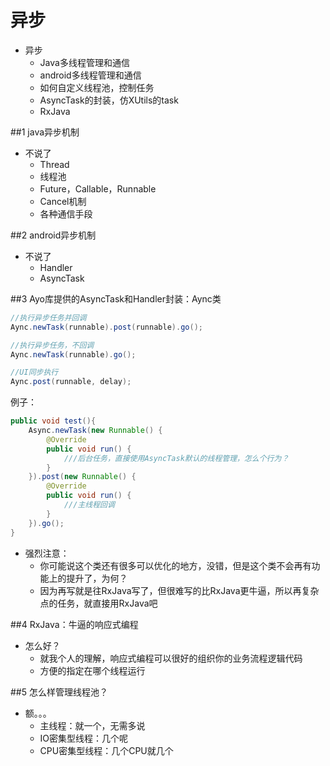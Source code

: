 异步
===========================
* 异步
    * Java多线程管理和通信
    * android多线程管理和通信
    * 如何自定义线程池，控制任务
    * AsyncTask的封装，仿XUtils的task
    * RxJava


##1 java异步机制

* 不说了
    * Thread
    * 线程池
    * Future，Callable，Runnable
    * Cancel机制
    * 各种通信手段

##2 android异步机制

* 不说了
    * Handler
    * AsyncTask

##3 Ayo库提供的AsyncTask和Handler封装：Aync类

```java
//执行异步任务并回调
Aync.newTask(runnable).post(runnable).go();

//执行异步任务，不回调
Aync.newTask(runnable).go();

//UI同步执行
Aync.post(runnable, delay);
```

例子：
```java
public void test(){
    Async.newTask(new Runnable() {
        @Override
        public void run() {
            ///后台任务，直接使用AsyncTask默认的线程管理，怎么个行为？
        }
    }).post(new Runnable() {
        @Override
        public void run() {
            ///主线程回调
        }
    }).go();
}
```

* 强烈注意：
    * 你可能说这个类还有很多可以优化的地方，没错，但是这个类不会再有功能上的提升了，为何？
    * 因为再写就是往RxJava写了，但很难写的比RxJava更牛逼，所以再复杂点的任务，就直接用RxJava吧

##4 RxJava：牛逼的响应式编程

* 怎么好？
    * 就我个人的理解，响应式编程可以很好的组织你的业务流程逻辑代码
    * 方便的指定在哪个线程运行


##5 怎么样管理线程池？

* 额。。。
    * 主线程：就一个，无需多说
    * IO密集型线程：几个呢
    * CPU密集型线程：几个CPU就几个